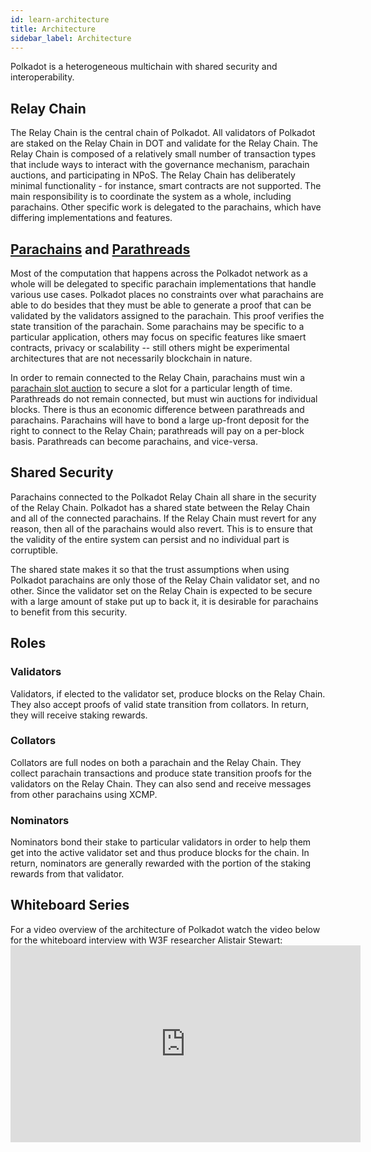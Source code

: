 ```yaml
---
id: learn-architecture
title: Architecture
sidebar_label: Architecture
---
```


Polkadot is a heterogeneous multichain with shared security and interoperability.

## Relay Chain

The Relay Chain is the central chain of Polkadot. All validators of Polkadot are staked on the Relay Chain in DOT and validate for the Relay Chain. The Relay Chain is composed of a relatively small number of transaction types that include ways to interact with the governance mechanism, parachain auctions, and participating in NPoS. The Relay Chain has deliberately minimal functionality - for instance, smart contracts are not supported. The main responsibility is to coordinate the system as a whole, including parachains. Other specific work is delegated to the parachains, which have differing implementations and features.

## [Parachains](build-deploy-parachains) and [Parathreads](learn-parathreads)

Most of the computation that happens across the Polkadot network as a whole will be delegated to specific parachain implementations that handle various use cases. Polkadot places no constraints over what parachains are able to do besides that they must be able to generate a proof that can be validated by the validators assigned to the parachain. This proof verifies the state transition of the parachain. Some parachains may be specific to a particular application, others may focus on specific features like smaert contracts, privacy or scalability -- still others might be experimental architectures that are not necessarily blockchain in nature.

In order to remain connected to the Relay Chain, parachains must win a [parachain slot auction](https://wiki.polkadot.network/docs/en/learn-auction) to secure a slot for a particular length of time. Parathreads do not remain connected, but must win auctions for individual blocks. There is thus an economic difference between parathreads and parachains. Parachains will have to bond a large up-front deposit for the right to connect to the Relay Chain; parathreads will pay on a per-block basis. Parathreads can become parachains, and vice-versa.

## Shared Security

Parachains connected to the Polkadot Relay Chain all share in the security of the Relay Chain. Polkadot has a shared state between the Relay Chain and all of the connected parachains. If the Relay Chain must revert for any reason, then all of the parachains would also revert. This is to ensure that the validity of the entire system can persist and no individual part is corruptible.

The shared state makes it so that the trust assumptions when using Polkadot parachains are only those of the Relay Chain validator set, and no other. Since the validator set on the Relay Chain is expected to be secure with a large amount of stake put up to back it, it is desirable for parachains to benefit from this security.

## Roles

### Validators

Validators, if elected to the validator set, produce blocks on the Relay Chain. They also accept proofs of valid state transition from collators. In return, they will receive staking rewards.

### Collators

Collators are full nodes on both a parachain and the Relay Chain. They collect parachain transactions and produce state transition proofs for the validators on the Relay Chain. They can also send and receive messages from other parachains using XCMP.

### Nominators

Nominators bond their stake to particular validators in order to help them get into the active validator set and thus produce blocks for the chain. In return, nominators are generally rewarded with the portion of the staking rewards from that validator.

## Whiteboard Series

For a video overview of the architecture of Polkadot watch the video below for the whiteboard interview with W3F researcher Alistair Stewart: <iframe width="560" height="315" src="https://www.youtube.com/embed/xBfC6uTjvbM" frameborder="0" allow="accelerometer; autoplay; encrypted-media; gyroscope; picture-in-picture" allowfullscreen mark="crwd-mark"></iframe>
